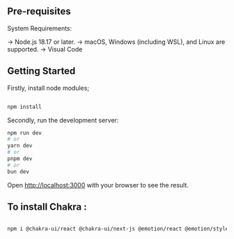 

## Pre-requisites
System Requirements:

-> Node.js 18.17 or later.
-> macOS, Windows (including WSL), and Linux are supported.
-> Visual Code


## Getting Started

Firstly, install node modules;
```bash

npm install

```

Secondly, run the development server:

```bash
npm run dev
# or
yarn dev
# or
pnpm dev
# or
bun dev
```

Open [http://localhost:3000](http://localhost:3000) with your browser to see the result.



## To install Chakra :
```bash

npm i @chakra-ui/react @chakra-ui/next-js @emotion/react @emotion/styled framer-motion

```


